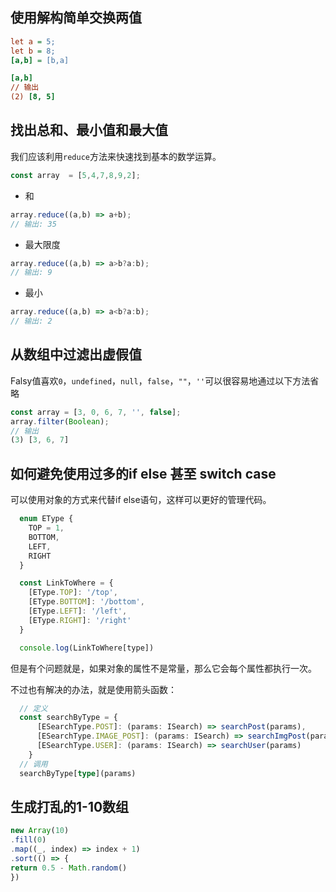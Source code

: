 
## 使用解构简单交换两值

```ini
let a = 5;
let b = 8;
[a,b] = [b,a]

[a,b]
// 输出
(2) [8, 5]
```

## 找出总和、最小值和最大值

我们应该利用`reduce`方法来快速找到基本的数学运算。

```js
const array  = [5,4,7,8,9,2];
```

- 和

```js
array.reduce((a,b) => a+b);
// 输出: 35
```

- 最大限度

```js
array.reduce((a,b) => a>b?a:b);
// 输出: 9
```

- 最小

```js
array.reduce((a,b) => a<b?a:b);
// 输出: 2
```

## 从数组中过滤出虚假值

Falsy值喜欢`0`，`undefined`，`null`，`false`，`""`，`''`可以很容易地通过以下方法省略

```js
const array = [3, 0, 6, 7, '', false];
array.filter(Boolean);
// 输出
(3) [3, 6, 7]
```

## 如何避免使用过多的if else 甚至 switch case

可以使用对象的方式来代替if else语句，这样可以更好的管理代码。

```js
  enum EType {
    TOP = 1,
    BOTTOM,
    LEFT,
    RIGHT
  }

  const LinkToWhere = {
    [EType.TOP]: '/top',
    [EType.BOTTOM]: '/bottom',
    [EType.LEFT]: '/left',
    [EType.RIGHT]: '/right'
  }

  console.log(LinkToWhere[type])
```

但是有个问题就是，如果对象的属性不是常量，那么它会每个属性都执行一次。

不过也有解决的办法，就是使用箭头函数：

```ts
  // 定义
  const searchByType = {
      [ESearchType.POST]: (params: ISearch) => searchPost(params),
      [ESearchType.IMAGE_POST]: (params: ISearch) => searchImgPost(params),
      [ESearchType.USER]: (params: ISearch) => searchUser(params)
    }
  // 调用
  searchByType[type](params)
```

## 生成打乱的1-10数组

```javascript
new Array(10)
.fill(0)
.map((_, index) => index + 1)
.sort(() => {
return 0.5 - Math.random()
})
```
